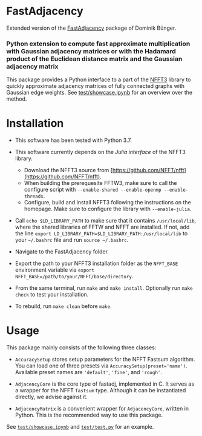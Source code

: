 # FastAdjacency

Extended version of the [FastAdjacency](https://github.com/dominikbuenger/FastAdjacency) package of Dominik Bünger.

### Python extension to compute fast approximate multiplication with Gaussian adjacency matrices or with the Hadamard product of the Euclidean distance matrix and the Gaussian adjacency matrix

This package provides a Python interface to a part of the [NFFT3](https://github.com/NFFT/nfft) library to quickly approximate adjacency matrices of fully connected graphs with Gaussian edge weights.
See [test/showcase.ipynb](test/showcase.ipynb) for an overview over the method.

# Installation

* This software has been tested with Python 3.7.

* This software currently depends on the *Julia interface* of the NFFT3 library.
  - Download the NFFT3 source from [https://github.com/NFFT/nfft](https://github.com/NFFT/nfft).
  - When building the prerequesite FFTW3, make sure to call the configure script with `--enable-shared --enable-openmp --enable-threads`.
  - Configure, build and install NFFT3 following the instructions on the homepage. Make sure to configure the library with `--enable-julia`.

* Call `echo $LD_LIBRARY_PATH` to make sure that it contains `/usr/local/lib`, where the shared libraries of FFTW and NFFT are installed. If not, add the line `export LD_LIBRARY_PATH=$LD_LIBRARY_PATH:/usr/local/lib` to your `~/.bashrc` file and run `source ~/.bashrc`.

* Navigate to the FastAdjacency folder.

* Export the path to your NFFT3 installation folder as the `NFFT_BASE` environment variable via `export NFFT_BASE=/path/to/your/NFFT/base/directory`. 

* From the same terminal, run `make` and `make install`. Optionally run `make check` to test your installation.

* To rebuild, run `make clean` before `make`.


# Usage

This package mainly consists of the following three classes:

* `AccuracySetup` stores setup parameters for the NFFT Fastsum algorithm. You can load one of three presets via `AccuracySetup(preset='name')`. Available preset names are `'default'`, `'fine'`, and `'rough'`.

* `AdjacencyCore` is the core type of fastadj, implemented in C. It serves as a wrapper for the NFFT `fastsum` type. Although it can be instantiated directly, we advise against it.

* `AdjacencyMatrix` is a convenient wrapper for `AdjacencyCore`, written in Python. This is the recommended way to use this package.

See [`test/showcase.ipynb`](test/showcase.ipynb) and [`test/test.py`](test/test.py) for an example.
